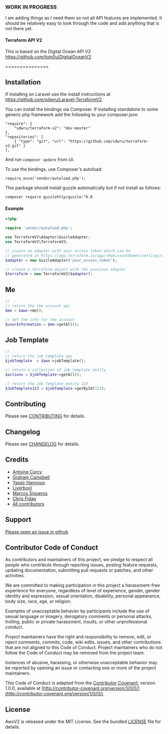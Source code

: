 ### WORK IN PROGRESS

I am adding things as I need them so not all API features are implemented.  It should be relatively easy to look through the code and add anything that is not there yet.

#### Terraform API V2

This is based on the Digital Ocean API V2
https://github.com/toin0u/DigitalOceanV2

===============

Installation
------------

If installing on Laravel use the install instructions at https://github.com/sdwru/Laravel-TerraformV2.

You can install the bindings via Composer. If installing standalone to some generic php framework add the following to your composer.json
```
"require": {
    "sdwru/terraform-v2": "dev-master"
},
"repositories": [
    { "type": "git", "url": "https://github.com/sdwru/terraform-v2.git" }
],
```
And run `composer update` from cli.

To use the bindings, use Composer's autoload:
```
require_once('vendor/autoload.php');
```

This package should install guzzle automatically but if not install as follows:
```bash
composer require guzzlehttp/guzzle:^6.0
```
#### Example
```php
<?php

require 'vendor/autoload.php';

use TerraformV2\Adapter\GuzzleAdapter;
use TerraformV2\TerraformV2;

// create an adapter with your access token which can be
// generated at https://app.terraform.io/app/<MyAccountName>/settings/authentication-tokens
$adapter = new GuzzleAdapter('your_access_token');

// create a terraform object with the previous adapter
$terraform = new TerraformV2($adapter);
```
Me
-------
```php
// ...
// return the the account api
$me = $awx->me();

// Get the info for the account
$userInformation = $me->getAll();
````

Job Template
------

```php
// ..
// return the job template api
$jobTemplate  = $awx->jobTemplate();

// return a collection of job template entity
$actions = $jobTemplate->getAll();

// return the Job Template entity 123
$JobTemplate123 = $jobTemplate->getById(123);
```

Contributing
------------

Please see [CONTRIBUTING](https://github.com/sdwru/terraform-v2/blob/master/CONTRIBUTING.md) for details.

Changelog
---------

Please see [CHANGELOG](https://github.com/toin0u/terraform-v2/blob/master/CHANGELOG.md) for details.

Credits
-------

* [Antoine Corcy](https://twitter.com/toin0u)
* [Graham Campbell](https://twitter.com/GrahamCampbell)
* [Yassir Hannoun](https://twitter.com/yassirh)
* [Liverbool](https://github.com/liverbool)
* [Marcos Sigueros](https://github.com/alrik11es)
* [Chris Fidao](https://github.com/fideloper)
* [All contributors](https://github.com/toin0u/AwxV2/contributors)

Support
-------

[Please open an issue in github](https://github.com/sdwru/terraform-v2/issues)

Contributor Code of Conduct
---------------------------

As contributors and maintainers of this project, we pledge to respect all people
who contribute through reporting issues, posting feature requests, updating
documentation, submitting pull requests or patches, and other activities.

We are committed to making participation in this project a harassment-free
experience for everyone, regardless of level of experience, gender, gender
identity and expression, sexual orientation, disability, personal appearance,
body size, race, age, or religion.

Examples of unacceptable behavior by participants include the use of sexual
language or imagery, derogatory comments or personal attacks, trolling, public
or private harassment, insults, or other unprofessional conduct.

Project maintainers have the right and responsibility to remove, edit, or reject
comments, commits, code, wiki edits, issues, and other contributions that are
not aligned to this Code of Conduct. Project maintainers who do not follow the
Code of Conduct may be removed from the project team.

Instances of abusive, harassing, or otherwise unacceptable behavior may be
reported by opening an issue or contacting one or more of the project
maintainers.

This Code of Conduct is adapted from the [Contributor
Covenant](http:contributor-covenant.org), version 1.0.0, available at
[http://contributor-covenant.org/version/1/0/0/](http://contributor-covenant.org/version/1/0/0/).

License
-------

AwxV2 is released under the MIT License. See the bundled
[LICENSE](https://github.com/sdwru/terraform-v2/blob/master/LICENSE) file for details.